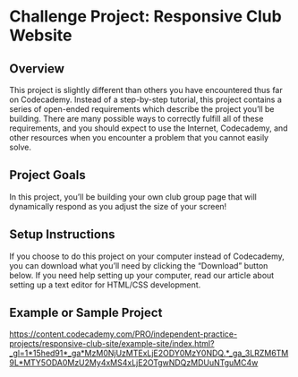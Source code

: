 # Challenge Project: Responsive Club Website

## Overview
This project is slightly different than others you have encountered thus far on Codecademy. Instead of a step-by-step tutorial, this project contains a series of open-ended requirements which describe the project you’ll be building. There are many possible ways to correctly fulfill all of these requirements, and you should expect to use the Internet, Codecademy, and other resources when you encounter a problem that you cannot easily solve.​

## Project Goals
In this project, you’ll be building your own club group page that will dynamically respond as you adjust the size of your screen!​

## Setup Instructions
If you choose to do this project on your computer instead of Codecademy, you can download what you’ll need by clicking the “Download” button below. If you need help setting up your computer, read our article about setting up a text editor for HTML/CSS development.

## Example or Sample Project
https://content.codecademy.com/PRO/independent-practice-projects/responsive-club-site/example-site/index.html?_gl=1*15hed91*_ga*MzM0NjUzMTExLjE2ODY0MzY0NDQ.*_ga_3LRZM6TM9L*MTY5ODA0MzU2My4xMS4xLjE2OTgwNDQzMDUuNTguMC4w
